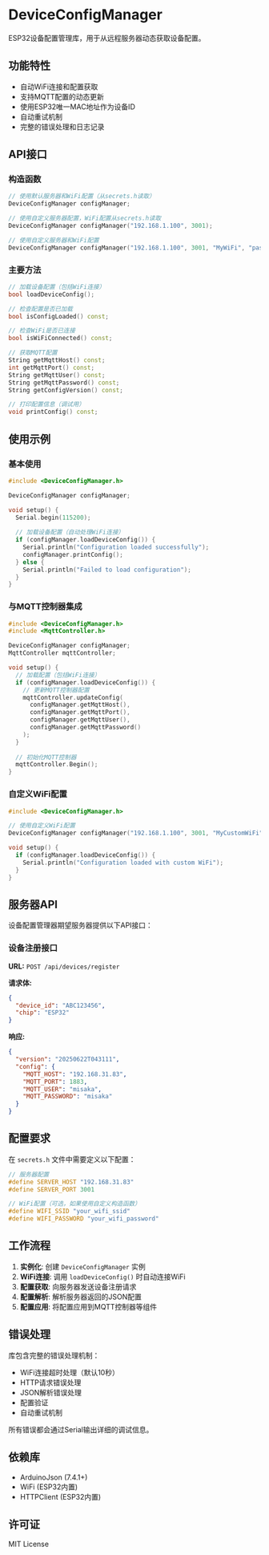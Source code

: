 # DeviceConfigManager

ESP32设备配置管理库，用于从远程服务器动态获取设备配置。

## 功能特性

- 自动WiFi连接和配置获取
- 支持MQTT配置的动态更新
- 使用ESP32唯一MAC地址作为设备ID
- 自动重试机制
- 完整的错误处理和日志记录

## API接口

### 构造函数

```cpp
// 使用默认服务器和WiFi配置（从secrets.h读取）
DeviceConfigManager configManager;

// 使用自定义服务器配置，WiFi配置从secrets.h读取
DeviceConfigManager configManager("192.168.1.100", 3001);

// 使用自定义服务器和WiFi配置
DeviceConfigManager configManager("192.168.1.100", 3001, "MyWiFi", "password123");
```

### 主要方法

```cpp
// 加载设备配置（包括WiFi连接）
bool loadDeviceConfig();

// 检查配置是否已加载
bool isConfigLoaded() const;

// 检查WiFi是否已连接
bool isWiFiConnected() const;

// 获取MQTT配置
String getMqttHost() const;
int getMqttPort() const;
String getMqttUser() const;
String getMqttPassword() const;
String getConfigVersion() const;

// 打印配置信息（调试用）
void printConfig() const;
```

## 使用示例

### 基本使用

```cpp
#include <DeviceConfigManager.h>

DeviceConfigManager configManager;

void setup() {
  Serial.begin(115200);
  
  // 加载设备配置（自动处理WiFi连接）
  if (configManager.loadDeviceConfig()) {
    Serial.println("Configuration loaded successfully");
    configManager.printConfig();
  } else {
    Serial.println("Failed to load configuration");
  }
}
```

### 与MQTT控制器集成

```cpp
#include <DeviceConfigManager.h>
#include <MqttController.h>

DeviceConfigManager configManager;
MqttController mqttController;

void setup() {
  // 加载配置（包括WiFi连接）
  if (configManager.loadDeviceConfig()) {
    // 更新MQTT控制器配置
    mqttController.updateConfig(
      configManager.getMqttHost(),
      configManager.getMqttPort(),
      configManager.getMqttUser(),
      configManager.getMqttPassword()
    );
  }
  
  // 初始化MQTT控制器
  mqttController.Begin();
}
```

### 自定义WiFi配置

```cpp
#include <DeviceConfigManager.h>

// 使用自定义WiFi配置
DeviceConfigManager configManager("192.168.1.100", 3001, "MyCustomWiFi", "MyPassword");

void setup() {
  if (configManager.loadDeviceConfig()) {
    Serial.println("Configuration loaded with custom WiFi");
  }
}
```

## 服务器API

设备配置管理器期望服务器提供以下API接口：

### 设备注册接口

**URL:** `POST /api/devices/register`

**请求体:**
```json
{
  "device_id": "ABC123456",
  "chip": "ESP32"
}
```

**响应:**
```json
{
  "version": "20250622T043111",
  "config": {
    "MQTT_HOST": "192.168.31.83",
    "MQTT_PORT": 1883,
    "MQTT_USER": "misaka",
    "MQTT_PASSWORD": "misaka"
  }
}
```

## 配置要求

在 `secrets.h` 文件中需要定义以下配置：

```cpp
// 服务器配置
#define SERVER_HOST "192.168.31.83"
#define SERVER_PORT 3001

// WiFi配置（可选，如果使用自定义构造函数）
#define WIFI_SSID "your_wifi_ssid"
#define WIFI_PASSWORD "your_wifi_password"
```

## 工作流程

1. **实例化**: 创建 `DeviceConfigManager` 实例
2. **WiFi连接**: 调用 `loadDeviceConfig()` 时自动连接WiFi
3. **配置获取**: 向服务器发送设备注册请求
4. **配置解析**: 解析服务器返回的JSON配置
5. **配置应用**: 将配置应用到MQTT控制器等组件

## 错误处理

库包含完整的错误处理机制：

- WiFi连接超时处理（默认10秒）
- HTTP请求错误处理
- JSON解析错误处理
- 配置验证
- 自动重试机制

所有错误都会通过Serial输出详细的调试信息。

## 依赖库

- ArduinoJson (7.4.1+)
- WiFi (ESP32内置)
- HTTPClient (ESP32内置)

## 许可证

MIT License 
